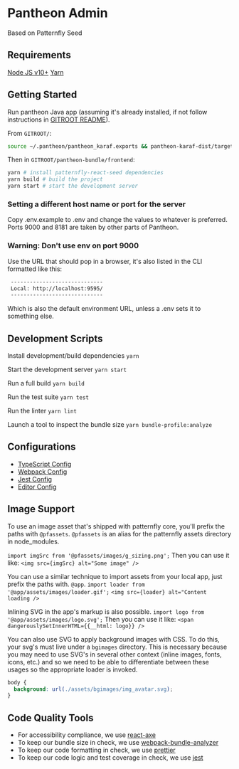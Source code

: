 # Pantheon Admin

Based on Patternfly Seed

## Requirements

[Node JS v10+](https://nodejs.org/en/)
[Yarn](https://yarnpkg.com/)

## Getting Started
Run pantheon Java app (assuming it's already installed, if not follow instructions in [GITROOT README](../../README.md)).

From `GITROOT/`:
```bash
source ~/.pantheon/pantheon_karaf.exports && pantheon-karaf-dist/target/assembly/bin/karaf
```

Then in `GITROOT/pantheon-bundle/frontend`:
```bash
yarn # install patternfly-react-seed dependencies
yarn build # build the project
yarn start # start the development server
```

### Setting a different host name or port for the server
Copy .env.example to .env and change the values to whatever is preferred. Ports 9000 and 8181 are taken by other parts of Pantheon.

### Warning: Don't use env on port 9000

Use the URL that should pop in a browser, it's also listed in the CLI formatted like this:
```bash
 -----------------------------
 Local: http://localhost:9595/
 -----------------------------
```

Which is also the default environment URL, unless a .env sets it to something else.

## Development Scripts

Install development/build dependencies
`yarn`

Start the development server
`yarn start`

Run a full build
`yarn build`

Run the test suite
`yarn test`

Run the linter
`yarn lint`

Launch a tool to inspect the bundle size
`yarn bundle-profile:analyze`

## Configurations
* [TypeScript Config](./tsconfig.json)
* [Webpack Config](./webpack.common.js)
* [Jest Config](./jest.config.js)
* [Editor Config](./.editorconfig)

## Image Support

To use an image asset that's shipped with patternfly core, you'll prefix the paths with `@pfassets`. `@pfassets` is an alias for the patternfly assets directory in node_modules.

`import imgSrc from '@pfassets/images/g_sizing.png';`
Then you can use it like:
`<img src={imgSrc} alt="Some image" />`

You can use a similar technique to import assets from your local app, just prefix the paths with. `@app`.
`import loader from '@app/assets/images/loader.gif';`
`<img src={loader} alt="Content loading />`

Inlining SVG in the app's markup is also possible.
`import logo from '@app/assets/images/logo.svg';`
Then you can use it like:
`<span dangerouslySetInnerHTML={{__html: logo}} />`

You can also use SVG to apply background images with CSS. To do this, your svg's must live under a `bgimages` directory. This is necessary because you may need to use SVG's in several other context (inline images, fonts, icons, etc.) and so we need to be able to differentiate between these usages so the appropriate loader is invoked.
```css
body {
  background: url(./assets/bgimages/img_avatar.svg);
}
```

## Code Quality Tools
* For accessibility compliance, we use [react-axe](https://github.com/dequelabs/react-axe)
* To keep our bundle size in check, we use [webpack-bundle-analyzer](https://github.com/webpack-contrib/webpack-bundle-analyzer)
* To keep our code formatting in check, we use [prettier](https://github.com/prettier/prettier)
* To keep our code logic and test coverage in check, we use [jest](https://github.com/facebook/jest)
